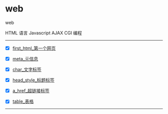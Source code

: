 # web
web

HTML 语言 Javascript AJAX CGI 编程

---------------

-   [x] [first_html_第一个网页](first_html)
-   [x] [meta_元信息](meta)
-   [x] [char_文字标签](char)
-   [x] [head_style_标题标签](head_style)
-   [x] [a_href_超链接标签](a_href)
-   [x] [table_表格](table)



------------